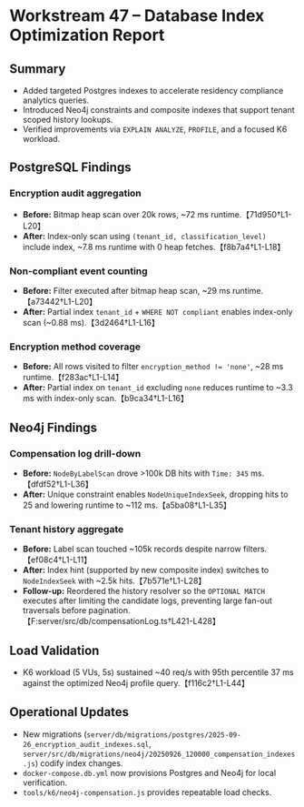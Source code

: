 # Workstream 47 – Database Index Optimization Report

## Summary
- Added targeted Postgres indexes to accelerate residency compliance analytics queries.
- Introduced Neo4j constraints and composite indexes that support tenant scoped history lookups.
- Verified improvements via `EXPLAIN ANALYZE`, `PROFILE`, and a focused K6 workload.

## PostgreSQL Findings
### Encryption audit aggregation
- **Before:** Bitmap heap scan over 20k rows, ~72 ms runtime.【71d950†L1-L20】
- **After:** Index-only scan using `(tenant_id, classification_level)` include index, ~7.8 ms runtime with 0 heap fetches.【f8b7a4†L1-L18】

### Non-compliant event counting
- **Before:** Filter executed after bitmap heap scan, ~29 ms runtime.【a73442†L1-L20】
- **After:** Partial index `tenant_id` + `WHERE NOT compliant` enables index-only scan (~0.88 ms).【3d2464†L1-L16】

### Encryption method coverage
- **Before:** All rows visited to filter `encryption_method != 'none'`, ~28 ms runtime.【f283ac†L1-L14】
- **After:** Partial index on `tenant_id` excluding `none` reduces runtime to ~3.3 ms with index-only scan.【b9ca34†L1-L16】

## Neo4j Findings
### Compensation log drill-down
- **Before:** `NodeByLabelScan` drove >100k DB hits with `Time: 345` ms.【dfdf52†L1-L36】
- **After:** Unique constraint enables `NodeUniqueIndexSeek`, dropping hits to 25 and lowering runtime to ~112 ms.【a5ba08†L1-L35】

### Tenant history aggregate
- **Before:** Label scan touched ~105k records despite narrow filters.【ef08c4†L1-L11】
- **After:** Index hint (supported by new composite index) switches to `NodeIndexSeek` with ~2.5k hits.【7b571e†L1-L28】
- **Follow-up:** Reordered the history resolver so the `OPTIONAL MATCH` executes after limiting the candidate logs, preventing large fan-out traversals before pagination.【F:server/src/db/compensationLog.ts†L421-L428】

## Load Validation
- K6 workload (5 VUs, 5s) sustained ~40 req/s with 95th percentile 37 ms against the optimized Neo4j profile query.【f116c2†L1-L44】

## Operational Updates
- New migrations (`server/db/migrations/postgres/2025-09-26_encryption_audit_indexes.sql`, `server/src/db/migrations/neo4j/20250926_120000_compensation_indexes.js`) codify index changes.
- `docker-compose.db.yml` now provisions Postgres and Neo4j for local verification.
- `tools/k6/neo4j-compensation.js` provides repeatable load checks.
